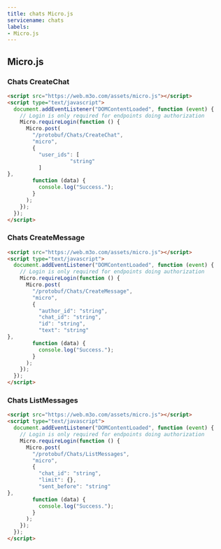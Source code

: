 ```yaml
---
title: chats Micro.js
servicename: chats
labels: 
- Micro.js
---
```


## Micro.js


### Chats CreateChat
<!-- We use the request body description here as endpoint descriptions are not
being lifted correctly from the proto by the openapi spec generator -->

```html
<script src="https://web.m3o.com/assets/micro.js"></script>
<script type="text/javascript">
  document.addEventListener("DOMContentLoaded", function (event) {
    // Login is only required for endpoints doing authorization
    Micro.requireLogin(function () {
      Micro.post(
        "/protobuf/Chats/CreateChat",
        "micro",
        {
          "user_ids": [
                    "string"
          ]
},
        function (data) {
          console.log("Success.");
        }
      );
    });
  });
</script>
```


### Chats CreateMessage
<!-- We use the request body description here as endpoint descriptions are not
being lifted correctly from the proto by the openapi spec generator -->

```html
<script src="https://web.m3o.com/assets/micro.js"></script>
<script type="text/javascript">
  document.addEventListener("DOMContentLoaded", function (event) {
    // Login is only required for endpoints doing authorization
    Micro.requireLogin(function () {
      Micro.post(
        "/protobuf/Chats/CreateMessage",
        "micro",
        {
          "author_id": "string",
          "chat_id": "string",
          "id": "string",
          "text": "string"
},
        function (data) {
          console.log("Success.");
        }
      );
    });
  });
</script>
```


### Chats ListMessages
<!-- We use the request body description here as endpoint descriptions are not
being lifted correctly from the proto by the openapi spec generator -->

```html
<script src="https://web.m3o.com/assets/micro.js"></script>
<script type="text/javascript">
  document.addEventListener("DOMContentLoaded", function (event) {
    // Login is only required for endpoints doing authorization
    Micro.requireLogin(function () {
      Micro.post(
        "/protobuf/Chats/ListMessages",
        "micro",
        {
          "chat_id": "string",
          "limit": {},
          "sent_before": "string"
},
        function (data) {
          console.log("Success.");
        }
      );
    });
  });
</script>
```


